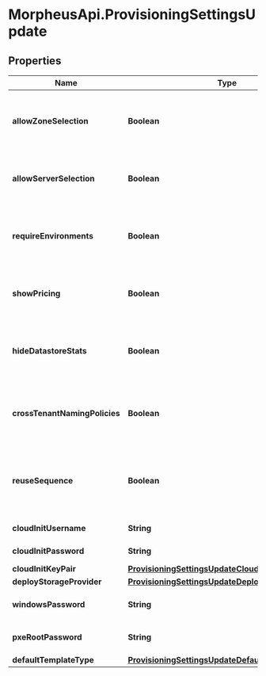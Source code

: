 # MorpheusApi.ProvisioningSettingsUpdate

## Properties

Name | Type | Description | Notes
------------ | ------------- | ------------- | -------------
**allowZoneSelection** | **Boolean** | Use this to enable / disable allowing cloud selection | [optional] 
**allowServerSelection** | **Boolean** | Use this to enable / disable allowing host selection | [optional] 
**requireEnvironments** | **Boolean** | Use this to enable / disable requiring environment selection | [optional] 
**showPricing** | **Boolean** | Use this to enable / disable showing pricing | [optional] 
**hideDatastoreStats** | **Boolean** | Use this to enable / disable hiding datastore stats | [optional] 
**crossTenantNamingPolicies** | **Boolean** | Use this to enable / disable cross-tenant naming policies | [optional] 
**reuseSequence** | **Boolean** | Use this to enable / disable reusing naming sequence numbers | [optional] 
**cloudInitUsername** | **String** | Cloud-init username | [optional] 
**cloudInitPassword** | **String** | Cloud-init password | [optional] 
**cloudInitKeyPair** | [**ProvisioningSettingsUpdateCloudInitKeyPair**](ProvisioningSettingsUpdateCloudInitKeyPair.md) |  | [optional] 
**deployStorageProvider** | [**ProvisioningSettingsUpdateDeployStorageProvider**](ProvisioningSettingsUpdateDeployStorageProvider.md) |  | [optional] 
**windowsPassword** | **String** | Windows administrator password | [optional] 
**pxeRootPassword** | **String** | PXE Boot default root password | [optional] 
**defaultTemplateType** | [**ProvisioningSettingsUpdateDefaultTemplateType**](ProvisioningSettingsUpdateDefaultTemplateType.md) |  | [optional] 


